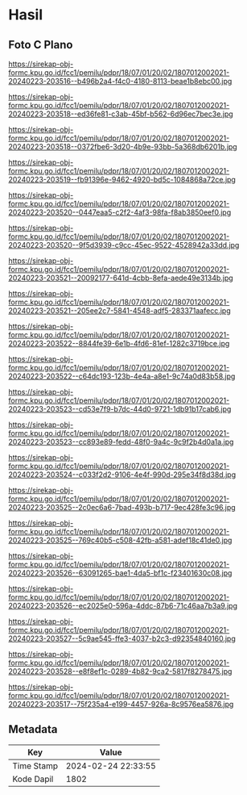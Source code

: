 # Hasil

## Foto C Plano

https://sirekap-obj-formc.kpu.go.id/fcc1/pemilu/pdpr/18/07/01/20/02/1807012002021-20240223-203516--b496b2a4-f4c0-4180-8113-beae1b8ebc00.jpg

https://sirekap-obj-formc.kpu.go.id/fcc1/pemilu/pdpr/18/07/01/20/02/1807012002021-20240223-203518--ed36fe81-c3ab-45bf-b562-6d96ec7bec3e.jpg

https://sirekap-obj-formc.kpu.go.id/fcc1/pemilu/pdpr/18/07/01/20/02/1807012002021-20240223-203518--0372fbe6-3d20-4b9e-93bb-5a368db6201b.jpg

https://sirekap-obj-formc.kpu.go.id/fcc1/pemilu/pdpr/18/07/01/20/02/1807012002021-20240223-203519--fb91396e-9462-4920-bd5c-1084868a72ce.jpg

https://sirekap-obj-formc.kpu.go.id/fcc1/pemilu/pdpr/18/07/01/20/02/1807012002021-20240223-203520--0447eaa5-c2f2-4af3-98fa-f8ab3850eef0.jpg

https://sirekap-obj-formc.kpu.go.id/fcc1/pemilu/pdpr/18/07/01/20/02/1807012002021-20240223-203520--9f5d3939-c9cc-45ec-9522-4528942a33dd.jpg

https://sirekap-obj-formc.kpu.go.id/fcc1/pemilu/pdpr/18/07/01/20/02/1807012002021-20240223-203521--20092177-641d-4cbb-8efa-aede49e3134b.jpg

https://sirekap-obj-formc.kpu.go.id/fcc1/pemilu/pdpr/18/07/01/20/02/1807012002021-20240223-203521--205ee2c7-5841-4548-adf5-283371aafecc.jpg

https://sirekap-obj-formc.kpu.go.id/fcc1/pemilu/pdpr/18/07/01/20/02/1807012002021-20240223-203522--8844fe39-6e1b-4fd6-81ef-1282c3719bce.jpg

https://sirekap-obj-formc.kpu.go.id/fcc1/pemilu/pdpr/18/07/01/20/02/1807012002021-20240223-203522--c64dc193-123b-4e4a-a8e1-9c74a0d83b58.jpg

https://sirekap-obj-formc.kpu.go.id/fcc1/pemilu/pdpr/18/07/01/20/02/1807012002021-20240223-203523--cd53e7f9-b7dc-44d0-9721-1db91b17cab6.jpg

https://sirekap-obj-formc.kpu.go.id/fcc1/pemilu/pdpr/18/07/01/20/02/1807012002021-20240223-203523--cc893e89-fedd-48f0-9a4c-9c9f2b4d0a1a.jpg

https://sirekap-obj-formc.kpu.go.id/fcc1/pemilu/pdpr/18/07/01/20/02/1807012002021-20240223-203524--c033f2d2-9106-4e4f-990d-295e34f8d38d.jpg

https://sirekap-obj-formc.kpu.go.id/fcc1/pemilu/pdpr/18/07/01/20/02/1807012002021-20240223-203525--2c0ec6a6-7bad-493b-b717-9ec428fe3c96.jpg

https://sirekap-obj-formc.kpu.go.id/fcc1/pemilu/pdpr/18/07/01/20/02/1807012002021-20240223-203525--769c40b5-c508-42fb-a581-adef18c41de0.jpg

https://sirekap-obj-formc.kpu.go.id/fcc1/pemilu/pdpr/18/07/01/20/02/1807012002021-20240223-203526--63091265-bae1-4da5-bf1c-f23401630c08.jpg

https://sirekap-obj-formc.kpu.go.id/fcc1/pemilu/pdpr/18/07/01/20/02/1807012002021-20240223-203526--ec2025e0-596a-4ddc-87b6-71c46aa7b3a9.jpg

https://sirekap-obj-formc.kpu.go.id/fcc1/pemilu/pdpr/18/07/01/20/02/1807012002021-20240223-203527--5c9ae545-ffe3-4037-b2c3-d92354840160.jpg

https://sirekap-obj-formc.kpu.go.id/fcc1/pemilu/pdpr/18/07/01/20/02/1807012002021-20240223-203528--e8f8ef1c-0289-4b82-9ca2-5817f8278475.jpg

https://sirekap-obj-formc.kpu.go.id/fcc1/pemilu/pdpr/18/07/01/20/02/1807012002021-20240223-203517--75f235a4-e199-4457-926a-8c9576ea5876.jpg


## Metadata

| Key        | Value               |
| ---------- | ------------------- |
| Time Stamp | 2024-02-24 22:33:55 |
| Kode Dapil | 1802                |



